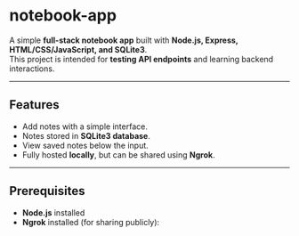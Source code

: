 
# notebook-app

A simple **full-stack notebook app** built with **Node.js, Express, HTML/CSS/JavaScript, and SQLite3**.  
This project is intended for **testing API endpoints** and learning backend interactions.

---

## Features

- Add notes with a simple interface.
- Notes stored in **SQLite3 database**.
- View saved notes below the input.
- Fully hosted **locally**, but can be shared using **Ngrok**.

---

## Prerequisites

- **Node.js** installed
- **Ngrok** installed (for sharing publicly):


